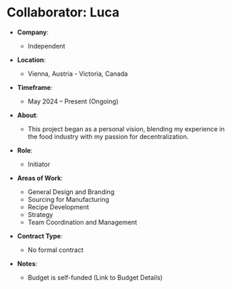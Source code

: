 # Collaborator: Luca

- **Company**:
  - Independent

- **Location**:  
  - Vienna, Austria - Victoria, Canada

- **Timeframe**:  
  - May 2024 – Present (Ongoing)

- **About**:
  - This project began as a personal vision, blending my experience in the food industry with my passion for decentralization.

- **Role**:  
  - Initiator

- **Areas of Work**:  
  - General Design and Branding
  - Sourcing for Manufacturing
  - Recipe Development
  - Strategy
  - Team Coordination and Management

- **Contract Type**:  
  - No formal contract

- **Notes**:
  - Budget is self-funded (Link to Budget Details)

